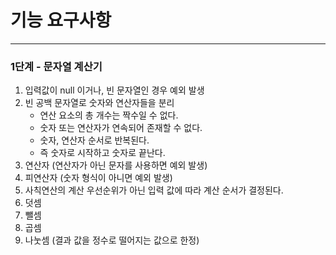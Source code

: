 # 기능 요구사항

---
### 1단계 - 문자열 계산기

1. 입력값이 null 이거나, 빈 문자열인 경우 예외 발생 
2. 빈 공백 문자열로 숫자와 연산자들을 분리 
    - 연산 요소의 총 개수는 짝수일 수 없다.
    - 숫자 또는 연산자가 연속되어 존재할 수 없다.
    - 숫자, 연산자 순서로 반복된다.
    - 즉 숫자로 시작하고 숫자로 끝난다.
3. 연산자 (연산자가 아닌 문자를 사용하면 예외 발생)
4. 피연산자 (숫자 형식이 아니면 예외 발생)
5. 사칙연산의 계산 우선순위가 아닌 입력 값에 따라 계산 순서가 결정된다. 
6. 덧셈 
7. 뺄셈 
8. 곱셈 
9. 나눗셈 (결과 값을 정수로 떨어지는 값으로 한정)